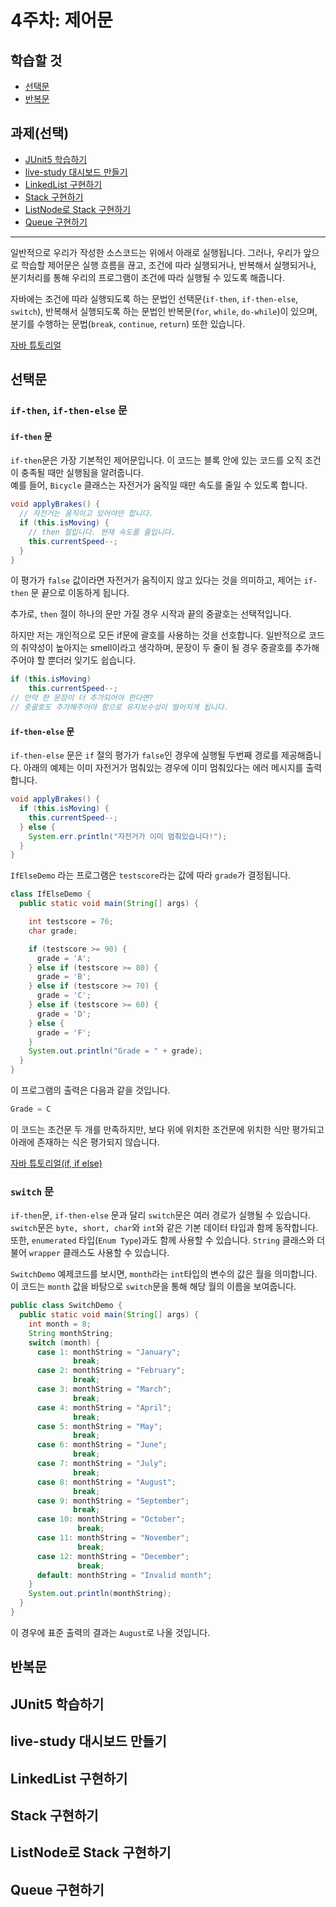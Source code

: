 # 4주차: 제어문

## 학습할 것

- [선택문](#선택문)
- [반복문](#반복문)

## 과제(선택)

- [JUnit5 학습하기](#junit5-학습하기)
- [live-study 대시보드 만들기](#live-study-대시보드-만들기)
- [LinkedList 구현하기](#linkedlist-구현하기)
- [Stack 구현하기](#stack-구현하기)
- [ListNode로 Stack 구현하기](#listnode로-stack-구현하기)
- [Queue 구현하기](#queue-구현하기)

---

일반적으로 우리가 작성한 소스코드는 위에서 아래로 실행됩니다. 그러나, 우리가 앞으로 학습할 제어문은 실행 흐름을 끊고, 조건에 따라 실행되거나, 반복해서 실행되거나, 분기처리를 통해 우리의 프로그램이 조건에 따라 실행될 수 있도록 해줍니다.

자바에는 조건에 따라 실행되도록 하는 문법인 선택문(`if-then`, `if-then-else`, `switch`), 반복해서 실행되도록 하는 문법인 반복문(`for`, `while`, `do-while`)이 있으며, 분기를 수행하는 문법(`break`, `continue`, `return`) 또한 있습니다.

[자바 튜토리얼](https://docs.oracle.com/javase/tutorial/java/nutsandbolts/flow.html)

## 선택문

### `if-then`, `if-then-else` 문

#### `if-then` 문

`if-then`문은 가장 기본적인 제어문입니다. 이 코드는 블록 안에 있는 코드를 오직 조건이 충족될 때만 실행됨을 알려줍니다.  
예를 들어, `Bicycle` 클래스는 자전거가 움직일 때만 속도를 줄일 수 있도록 합니다.

```java
void applyBrakes() {
  // 자전거는 움직이고 있어야만 합니다.
  if (this.isMoving) {
    // then 절입니다. 현재 속도를 줄입니다.
    this.currentSpeed--;
  }
}
```

이 평가가 `false` 값이라면 자전거가 움직이지 않고 있다는 것을 의미하고, 제어는 `if-then` 문 끝으로 이동하게 됩니다.

추가로, `then` 절이 하나의 문만 가질 경우 시작과 끝의 중괄호는 선택적입니다.

하지만 저는 개인적으로 모든 if문에 괄호를 사용하는 것을 선호합니다. 일반적으로 코드의 취약성이 높아지는 smell이라고 생각하며, 문장이 두 줄이 될 경우 중괄호를 추가해주어야 할 뿐더러 잊기도 쉽습니다.

```java
if (this.isMoving)
    this.currentSpeed--;
// 만약 한 문장이 더 추가되어야 한다면?
// 중괄호도 추가해주어야 함으로 유지보수성이 떨어지게 됩니다.
```

#### `if-then-else` 문

`if-then-else` 문은 `if` 절의 평가가 `false`인 경우에 실행될 두번째 경로를 제공해줍니다. 아래의 예제는 이미 자전거가 멈춰있는 경우에 이미 멈춰있다는 에러 메시지를 출력합니다.

```java
void applyBrakes() {
  if (this.isMoving) {
    this.currentSpeed--;
  } else {
    System.err.println("자전거가 이미 멈춰있습니다!");
  }
}
```

`IfElseDemo` 라는 프로그램은 `testscore`라는 값에 따라 `grade`가 결정됩니다.

```java
class IfElseDemo {
  public static void main(String[] args) {

    int testscore = 76;
    char grade;

    if (testscore >= 90) {
      grade = 'A';
    } else if (testscore >= 80) {
      grade = 'B';
    } else if (testscore >= 70) {
      grade = 'C';
    } else if (testscore >= 60) {
      grade = 'D';
    } else {
      grade = 'F';
    }
    System.out.println("Grade = " + grade);
  }
}
```

이 프로그램의 출력은 다음과 같을 것입니다.

```java
Grade = C
```

이 코드는 조건문 두 개를 만족하지만, 보다 위에 위치한 조건문에 위치한 식만 평가되고 아래에 존재하는 식은 평가되지 않습니다.

[자바 튜토리얼(if, if else)](https://docs.oracle.com/javase/tutorial/java/nutsandbolts/if.html)

### `switch` 문

`if-then`문, `if-then-else` 문과 달리 `switch`문은 여러 경로가 실행될 수 있습니다. `switch`문은 `byte, short, char`와 `int`와 같은 기본 데이터 타입과 함께 동작합니다. 또한, `enumerated` 타입(`Enum Type`)과도 함께 사용할 수 있습니다. `String` 클래스와 더불어 `wrapper` 클래스도 사용할 수 있습니다.

`SwitchDemo` 예제코드를 보시면, `month`라는 `int`타입의 변수의 값은 월을 의미합니다. 이 코드는 `month` 값을 바탕으로 `switch`문을 통해 해당 월의 이름을 보여줍니다.

```java
public class SwitchDemo {
  public static void main(String[] args) {
    int month = 8;
    String monthString;
    switch (month) {
      case 1: monthString = "January";
              break;
      case 2: monthString = "February";
              break;
      case 3: monthString = "March";
              break;
      case 4: monthString = "April";
              break;
      case 5: monthString = "May";
              break;
      case 6: monthString = "June";
              break;
      case 7: monthString = "July";
              break;
      case 8: monthString = "August";
              break;
      case 9: monthString = "September";
              break;
      case 10: monthString = "October";
               break;
      case 11: monthString = "November";
               break;
      case 12: monthString = "December";
               break;
      default: monthString = "Invalid month";
    }
    System.out.println(monthString);
  }
}
```

이 경우에 표준 출력의 결과는 `August`로 나올 것입니다.

## 반복문

## JUnit5 학습하기

## live-study 대시보드 만들기

## LinkedList 구현하기

## Stack 구현하기

## ListNode로 Stack 구현하기

## Queue 구현하기
